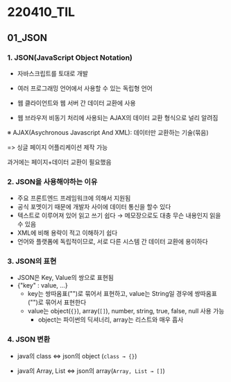 # 220410_TIL

## 01_JSON

### 1. JSON(JavaScript Object Notation)

- 자바스크립트를 토대로 개발

- 여러 프로그래밍 언어에서 사용할 수 있는 독립형 언어

- 웹 클라이언트와 웹 서버 간 데이터 교환에 사용

- 웹 브라우저 비동기 처리에 사용되는 AJAX의 데이터 교환 형식으로 널리 알려짐

※ AJAX(Asychronous Javascript And XML): 데이터만 교환하는 기술(묶음)

=> 싱글 페이지 어플리케이션 제작 가능

과거에는 페이지+데이터 교환이 필요했음



### 2. JSON을 사용해야하는 이유

- 주요 프론트엔드 프레임워크에 의해서 지원됨
- 공식 포멧이기 때문에 개발자 사이에 데이터 통신을 할수 있다
- 텍스트로 이루어져 있어 읽고 쓰기 쉽다 → 메모장으로도 대충 무슨 내용인지 읽을 수 있음
- XML에 비해 용략이 적고 이해하기 쉽다
- 언어와 플랫폼에 독립적이므로, 서로 다른 시스템 간 데이터 교환에 용이하다



### 3. JSON의 표현

- JSON은 Key, Value의 쌍으로 표현됨
- {"key" : value, ...}
  - key는 쌍따옴표("")로 묶어서 표현하고, value는 String일 경우에 쌍따옴표("")로 묶어서 표현한다
  - value는 object(`{}`), array(`[]`), number, string, true, false, null 사용 가능
    - object는 파이썬의 딕셔너리, array는 리스트와 매우 흡사



### 4. JSON 변환

- java의 class <=> json의 object (`class → {}`)

- java의 Array, List <=> json의 array(`Array, List → []`)

